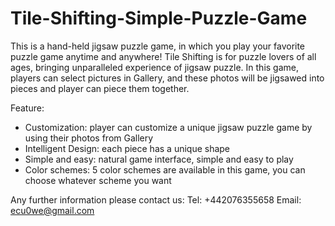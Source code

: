 # Tile-Shifting-Simple-Puzzle-Game
This is a hand-held jigsaw puzzle game, in which you play your favorite puzzle game anytime and anywhere! 
Tile Shifting is for puzzle lovers of all ages, bringing unparalleled experience of jigsaw puzzle.
In this game, players can select pictures in Gallery, and these photos will be jigsawed into pieces and player can piece them together.

Feature:
- Customization: player can customize a unique jigsaw puzzle game by using their photos from Gallery
- Intelligent Design: each piece has a unique shape
- Simple and easy: natural game interface, simple and easy to play
- Color schemes: 5 color schemes are available in this game, you can choose whatever scheme you want

Any further information please contact us:
Tel: +442076355658
Email: ecu0we@gmail.com

